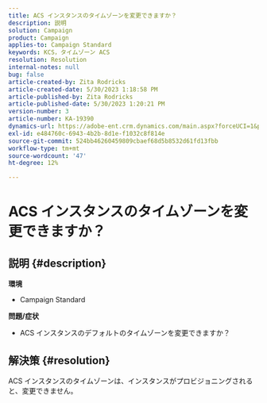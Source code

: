 ```yaml
---
title: ACS インスタンスのタイムゾーンを変更できますか？
description: 説明
solution: Campaign
product: Campaign
applies-to: Campaign Standard
keywords: KCS，タイムゾーン ACS
resolution: Resolution
internal-notes: null
bug: false
article-created-by: Zita Rodricks
article-created-date: 5/30/2023 1:18:58 PM
article-published-by: Zita Rodricks
article-published-date: 5/30/2023 1:20:21 PM
version-number: 3
article-number: KA-19390
dynamics-url: https://adobe-ent.crm.dynamics.com/main.aspx?forceUCI=1&pagetype=entityrecord&etn=knowledgearticle&id=c0516288-ecfe-ed11-8f6e-6045bd0063aa
exl-id: e484760c-6943-4b2b-8d1e-f1032c8f814e
source-git-commit: 524bb46260459809cbaef68d5b8532d61fd13fbb
workflow-type: tm+mt
source-wordcount: '47'
ht-degree: 12%

---
```


# ACS インスタンスのタイムゾーンを変更できますか？

## 説明 {#description}

<b>環境</b>
- Campaign Standard



<b>問題/症状</b>
- ACS インスタンスのデフォルトのタイムゾーンを変更できますか？



## 解決策 {#resolution}


ACS インスタンスのタイムゾーンは、インスタンスがプロビジョニングされると、変更できません。
